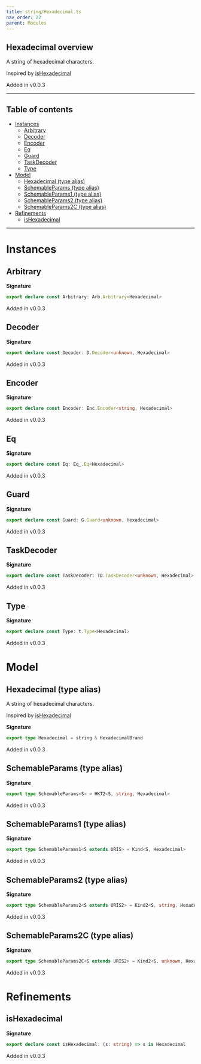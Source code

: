 ```yaml
---
title: string/Hexadecimal.ts
nav_order: 22
parent: Modules
---
```


## Hexadecimal overview

A string of hexadecimal characters.

Inspired by
[isHexadecimal](https://github.com/validatorjs/validator.js/blob/master/src/lib/isHexadecimal.js)

Added in v0.0.3

---

<h2 class="text-delta">Table of contents</h2>

- [Instances](#instances)
  - [Arbitrary](#arbitrary)
  - [Decoder](#decoder)
  - [Encoder](#encoder)
  - [Eq](#eq)
  - [Guard](#guard)
  - [TaskDecoder](#taskdecoder)
  - [Type](#type)
- [Model](#model)
  - [Hexadecimal (type alias)](#hexadecimal-type-alias)
  - [SchemableParams (type alias)](#schemableparams-type-alias)
  - [SchemableParams1 (type alias)](#schemableparams1-type-alias)
  - [SchemableParams2 (type alias)](#schemableparams2-type-alias)
  - [SchemableParams2C (type alias)](#schemableparams2c-type-alias)
- [Refinements](#refinements)
  - [isHexadecimal](#ishexadecimal)

---

# Instances

## Arbitrary

**Signature**

```ts
export declare const Arbitrary: Arb.Arbitrary<Hexadecimal>
```

Added in v0.0.3

## Decoder

**Signature**

```ts
export declare const Decoder: D.Decoder<unknown, Hexadecimal>
```

Added in v0.0.3

## Encoder

**Signature**

```ts
export declare const Encoder: Enc.Encoder<string, Hexadecimal>
```

Added in v0.0.3

## Eq

**Signature**

```ts
export declare const Eq: Eq_.Eq<Hexadecimal>
```

Added in v0.0.3

## Guard

**Signature**

```ts
export declare const Guard: G.Guard<unknown, Hexadecimal>
```

Added in v0.0.3

## TaskDecoder

**Signature**

```ts
export declare const TaskDecoder: TD.TaskDecoder<unknown, Hexadecimal>
```

Added in v0.0.3

## Type

**Signature**

```ts
export declare const Type: t.Type<Hexadecimal>
```

Added in v0.0.3

# Model

## Hexadecimal (type alias)

A string of hexadecimal characters.

Inspired by
[isHexadecimal](https://github.com/validatorjs/validator.js/blob/master/src/lib/isHexadecimal.js)

**Signature**

```ts
export type Hexadecimal = string & HexadecimalBrand
```

Added in v0.0.3

## SchemableParams (type alias)

**Signature**

```ts
export type SchemableParams<S> = HKT2<S, string, Hexadecimal>
```

Added in v0.0.3

## SchemableParams1 (type alias)

**Signature**

```ts
export type SchemableParams1<S extends URIS> = Kind<S, Hexadecimal>
```

Added in v0.0.3

## SchemableParams2 (type alias)

**Signature**

```ts
export type SchemableParams2<S extends URIS2> = Kind2<S, string, Hexadecimal>
```

Added in v0.0.3

## SchemableParams2C (type alias)

**Signature**

```ts
export type SchemableParams2C<S extends URIS2> = Kind2<S, unknown, Hexadecimal>
```

Added in v0.0.3

# Refinements

## isHexadecimal

**Signature**

```ts
export declare const isHexadecimal: (s: string) => s is Hexadecimal
```

Added in v0.0.3

